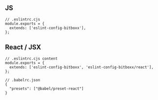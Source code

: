 ## JS

```
// .eslintrc.cjs
module.exports = {
  extends: ['eslint-config-bitboxx'],
};

```

## React / JSX

```
// .eslintrc.cjs content
module.exports = {
  extends: ['eslint-config-bitboxx', 'eslint-config-bitboxx/react'],
};
```

```
// .babelrc.json
{
  "presets": ["@babel/preset-react"]
}
```
